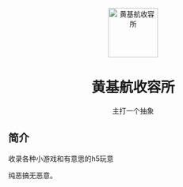 <p align="center">
  <a href="https://stand114514.github.io/RapeSenpai/index.html"><img src="https://stand114514.github.io/static/image/hjhhead.jpg" width="100" height="100" alt="黄基航收容所"></a>
</p>
<div align="center">

# 黄基航收容所

主打一个抽象

</div>

## 简介

收录各种小游戏和有意思的h5玩意

纯恶搞无恶意。

